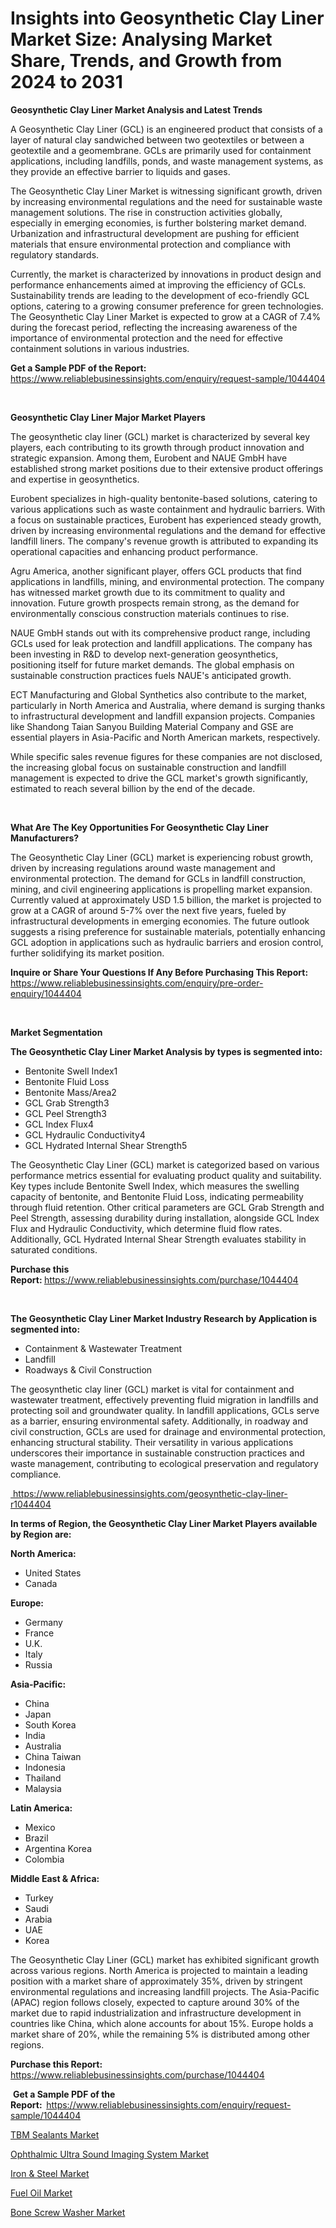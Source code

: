 <p><h1>Insights into Geosynthetic Clay Liner Market Size: Analysing Market Share, Trends, and Growth from 2024 to 2031</h1></p><p><strong>Geosynthetic Clay Liner Market Analysis and Latest Trends</strong></p>
<p><p>A Geosynthetic Clay Liner (GCL) is an engineered product that consists of a layer of natural clay sandwiched between two geotextiles or between a geotextile and a geomembrane. GCLs are primarily used for containment applications, including landfills, ponds, and waste management systems, as they provide an effective barrier to liquids and gases.</p><p>The Geosynthetic Clay Liner Market is witnessing significant growth, driven by increasing environmental regulations and the need for sustainable waste management solutions. The rise in construction activities globally, especially in emerging economies, is further bolstering market demand. Urbanization and infrastructural development are pushing for efficient materials that ensure environmental protection and compliance with regulatory standards.</p><p>Currently, the market is characterized by innovations in product design and performance enhancements aimed at improving the efficiency of GCLs. Sustainability trends are leading to the development of eco-friendly GCL options, catering to a growing consumer preference for green technologies. The Geosynthetic Clay Liner Market is expected to grow at a CAGR of 7.4% during the forecast period, reflecting the increasing awareness of the importance of environmental protection and the need for effective containment solutions in various industries.</p></p>
<p><strong>Get a Sample PDF of the Report:&nbsp;</strong> <a href="https://www.reliablebusinessinsights.com/enquiry/request-sample/1044404?utm_campaign=1113&utm_medium=2&utm_source=Github&utm_content=ia&utm_term=09112024&utm_id=geosynthetic-clay-liner">https://www.reliablebusinessinsights.com/enquiry/request-sample/1044404</a></p>
<p>&nbsp;</p>
<p><strong>Geosynthetic Clay Liner Major Market Players</strong></p>
<p><p>The geosynthetic clay liner (GCL) market is characterized by several key players, each contributing to its growth through product innovation and strategic expansion. Among them, Eurobent and NAUE GmbH have established strong market positions due to their extensive product offerings and expertise in geosynthetics.</p><p>Eurobent specializes in high-quality bentonite-based solutions, catering to various applications such as waste containment and hydraulic barriers. With a focus on sustainable practices, Eurobent has experienced steady growth, driven by increasing environmental regulations and the demand for effective landfill liners. The company's revenue growth is attributed to expanding its operational capacities and enhancing product performance.</p><p>Agru America, another significant player, offers GCL products that find applications in landfills, mining, and environmental protection. The company has witnessed market growth due to its commitment to quality and innovation. Future growth prospects remain strong, as the demand for environmentally conscious construction materials continues to rise.</p><p>NAUE GmbH stands out with its comprehensive product range, including GCLs used for leak protection and landfill applications. The company has been investing in R&D to develop next-generation geosynthetics, positioning itself for future market demands. The global emphasis on sustainable construction practices fuels NAUE's anticipated growth.</p><p>ECT Manufacturing and Global Synthetics also contribute to the market, particularly in North America and Australia, where demand is surging thanks to infrastructural development and landfill expansion projects. Companies like Shandong Taian Sanyou Building Material Company and GSE are essential players in Asia-Pacific and North American markets, respectively.</p><p>While specific sales revenue figures for these companies are not disclosed, the increasing global focus on sustainable construction and landfill management is expected to drive the GCL market's growth significantly, estimated to reach several billion by the end of the decade.</p></p>
<p>&nbsp;</p>
<p><strong>What Are The Key Opportunities For Geosynthetic Clay Liner Manufacturers?</strong></p>
<p><p>The Geosynthetic Clay Liner (GCL) market is experiencing robust growth, driven by increasing regulations around waste management and environmental protection. The demand for GCLs in landfill construction, mining, and civil engineering applications is propelling market expansion. Currently valued at approximately USD 1.5 billion, the market is projected to grow at a CAGR of around 5-7% over the next five years, fueled by infrastructural developments in emerging economies. The future outlook suggests a rising preference for sustainable materials, potentially enhancing GCL adoption in applications such as hydraulic barriers and erosion control, further solidifying its market position.</p></p>
<p><strong>Inquire or Share Your Questions If Any Before Purchasing This Report:</strong> <a href="https://www.reliablebusinessinsights.com/enquiry/pre-order-enquiry/1044404?utm_campaign=1113&utm_medium=2&utm_source=Github&utm_content=ia&utm_term=09112024&utm_id=geosynthetic-clay-liner">https://www.reliablebusinessinsights.com/enquiry/pre-order-enquiry/1044404</a></p>
<p>&nbsp;</p>
<p><strong>Market Segmentation</strong></p>
<p><strong>The Geosynthetic Clay Liner Market Analysis by types is segmented into:</strong></p>
<p><ul><li>Bentonite Swell Index1</li><li>Bentonite Fluid Loss</li><li>Bentonite Mass/Area2</li><li>GCL Grab Strength3</li><li>GCL Peel Strength3</li><li>GCL Index Flux4</li><li>GCL Hydraulic Conductivity4</li><li>GCL Hydrated Internal Shear Strength5</li></ul></p>
<p><p>The Geosynthetic Clay Liner (GCL) market is categorized based on various performance metrics essential for evaluating product quality and suitability. Key types include Bentonite Swell Index, which measures the swelling capacity of bentonite, and Bentonite Fluid Loss, indicating permeability through fluid retention. Other critical parameters are GCL Grab Strength and Peel Strength, assessing durability during installation, alongside GCL Index Flux and Hydraulic Conductivity, which determine fluid flow rates. Additionally, GCL Hydrated Internal Shear Strength evaluates stability in saturated conditions.</p></p>
<p><strong>Purchase this Report:&nbsp;</strong><a href="https://www.reliablebusinessinsights.com/purchase/1044404?utm_campaign=1113&utm_medium=2&utm_source=Github&utm_content=ia&utm_term=09112024&utm_id=geosynthetic-clay-liner">https://www.reliablebusinessinsights.com/purchase/1044404</a></p>
<p>&nbsp;</p>
<p><strong>The Geosynthetic Clay Liner Market Industry Research by Application is segmented into:</strong></p>
<p><ul><li>Containment & Wastewater Treatment</li><li>Landfill</li><li>Roadways & Civil Construction</li></ul></p>
<p><p>The geosynthetic clay liner (GCL) market is vital for containment and wastewater treatment, effectively preventing fluid migration in landfills and protecting soil and groundwater quality. In landfill applications, GCLs serve as a barrier, ensuring environmental safety. Additionally, in roadway and civil construction, GCLs are used for drainage and environmental protection, enhancing structural stability. Their versatility in various applications underscores their importance in sustainable construction practices and waste management, contributing to ecological preservation and regulatory compliance.</p></p>
<p><a href="https://www.reliablebusinessinsights.com/geosynthetic-clay-liner-r1044404?utm_campaign=1113&utm_medium=2&utm_source=Github&utm_content=ia&utm_term=09112024&utm_id=geosynthetic-clay-liner">&nbsp;https://www.reliablebusinessinsights.com/geosynthetic-clay-liner-r1044404</a></p>
<p><strong>In terms of Region, the Geosynthetic Clay Liner Market Players available by Region are:</strong></p>
<p>
    <p> <strong> North America: </strong>
        <ul>
            <li>United States</li>
            <li>Canada</li>
        </ul>
        </p> 
    <p> <strong> Europe: </strong>
        <ul>
            <li>Germany</li>
            <li>France</li>
            <li>U.K.</li>
            <li>Italy</li>
            <li>Russia</li>
        </ul>
        </p> 
    <p> <strong> Asia-Pacific: </strong>
        <ul>
            <li>China</li>
            <li>Japan</li>
            <li>South Korea</li>
            <li>India</li>
            <li>Australia</li>
            <li>China Taiwan</li>
            <li>Indonesia</li>
            <li>Thailand</li>
            <li>Malaysia</li>
        </ul>
        </p> 
    <p> <strong> Latin America: </strong>
        <ul>
            <li>Mexico</li>
            <li>Brazil</li>
            <li>Argentina Korea</li>
            <li>Colombia</li>
        </ul>
        </p> 
    <p> <strong> Middle East & Africa: </strong>
        <ul>
            <li>Turkey</li>
            <li>Saudi</li>
            <li>Arabia</li>
            <li>UAE</li>
            <li>Korea</li>
        </ul>
    </p>
    </p>
<p><p>The Geosynthetic Clay Liner (GCL) market has exhibited significant growth across various regions. North America is projected to maintain a leading position with a market share of approximately 35%, driven by stringent environmental regulations and increasing landfill projects. The Asia-Pacific (APAC) region follows closely, expected to capture around 30% of the market due to rapid industrialization and infrastructure development in countries like China, which alone accounts for about 15%. Europe holds a market share of 20%, while the remaining 5% is distributed among other regions.</p></p>
<p><strong>Purchase this Report: </strong><a href="https://www.reliablebusinessinsights.com/purchase/1044404?utm_campaign=1113&utm_medium=2&utm_source=Github&utm_content=ia&utm_term=09112024&utm_id=geosynthetic-clay-liner">https://www.reliablebusinessinsights.com/purchase/1044404</a></p>
<p>&nbsp;<strong>Get a Sample PDF of the Report:&nbsp;&nbsp;</strong><a href="https://www.reliablebusinessinsights.com/enquiry/request-sample/1044404?utm_campaign=1113&utm_medium=2&utm_source=Github&utm_content=ia&utm_term=09112024&utm_id=geosynthetic-clay-liner">https://www.reliablebusinessinsights.com/enquiry/request-sample/1044404</a></p>
<p><strong></strong></p>
<p><p><a href="https://www.linkedin.com/pulse/consumer-behavior-shifts-tbm-sealants-market-demand-analysis-1vdne?utm_campaign=1113&utm_medium=2&utm_source=Github&utm_content=ia&utm_term=09112024&utm_id=geosynthetic-clay-liner">TBM Sealants Market</a></p><p><a href="https://issuu.com/reportprime-2/docs/ophthalmic-ultra-sound-imaging-syst_17870c26c3a6b4?utm_campaign=1113&utm_medium=2&utm_source=Github&utm_content=ia&utm_term=09112024&utm_id=geosynthetic-clay-liner">Ophthalmic Ultra Sound Imaging System Market</a></p><p><a href="https://github.com/delmasportse2/Market-Research-Report-List-1/blob/main/iron-steel-market.md?utm_campaign=1113&utm_medium=2&utm_source=Github&utm_content=ia&utm_term=09112024&utm_id=geosynthetic-clay-liner">Iron & Steel Market</a></p><p><a href="https://github.com/baldonopiturbeu/Market-Research-Report-List-1/blob/main/fuel-oil-market.md?utm_campaign=1113&utm_medium=2&utm_source=Github&utm_content=ia&utm_term=09112024&utm_id=geosynthetic-clay-liner">Fuel Oil Market</a></p><p><a href="https://issuu.com/reportprime-2/docs/bone-screw-washer-market-size-2030._ed80bd5e796ae3?utm_campaign=1113&utm_medium=2&utm_source=Github&utm_content=ia&utm_term=09112024&utm_id=geosynthetic-clay-liner">Bone Screw Washer Market</a></p></p>